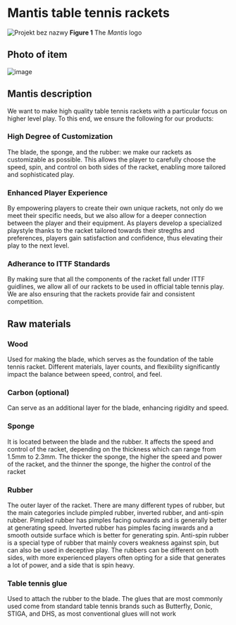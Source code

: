 # Mantis table tennis rackets

![Projekt bez nazwy](https://github.com/AntGra25/unit3-CS24/assets/142757981/58c58c9f-8682-41ad-bfde-d1c91bd507fe)
**Figure 1** The *Mantis* logo
## Photo of item
![image](https://github.com/AntGra25/unit3-CS24/assets/142757981/d40e8fef-db41-41e6-bb1b-6172fee688a6)

## Mantis description
We want to make high quality table tennis rackets with a particular focus on higher level play. To this end, we ensure the following for our products:

### High Degree of Customization
The blade, the sponge, and the rubber: we make our rackets as customizable as possible. This allows the player to carefully choose the speed, spin, and control on both sides of the racket, enabling more tailored and sophisticated play.

### Enhanced Player Experience
By empowering players to create their own unique rackets, not only do we meet their specific needs, but we also allow for a deeper connection between the player and their equipment. As players develop a specialized playstyle thanks to the racket tailored towards their stregths and preferences, players gain satisfaction and confidence, thus elevating their play to the next level.

### Adherance to ITTF Standards
By making sure that all the components of the racket fall under ITTF guidlines, we allow all of our rackets to be used in official table tennis play. We are also ensuring that the rackets provide fair and consistent competition.


## Raw materials
### Wood
Used for making the blade, which serves as the foundation of the table tennis racket. Different materials, layer counts, and flexibility significantly impact the balance between speed, control, and feel.

### Carbon (optional)
Can serve as an additional layer for the blade, enhancing rigidity and speed.

### Sponge
It is located between the blade and the rubber. It affects the speed and control of the racket, depending on the thickness which can range from 1.5mm to 2.3mm. The thicker the sponge, the higher the speed and power of the racket, and the thinner the sponge, the higher the control of the racket

### Rubber
The outer layer of the racket. There are many different types of rubber, but the main categories include pimpled rubber, inverted rubber, and anti-spin rubber. Pimpled rubber has pimples facing outwards and is generally better at generating speed. Inverted rubber has pimples facing inwards and a smooth outside surface which is better for generating spin. Anti-spin rubber is a special type of rubber that mainly covers weakness against spin, but can also be used in deceptive play. The rubbers can be different on both sides, with more experienced players often opting for a side that generates a lot of power, and a side that is spin heavy.

### Table tennis glue
Used to attach the rubber to the blade. The glues that are most commonly used come from standard table tennis brands such as Butterfly, Donic, STIGA, and DHS, as most conventional glues will not work
